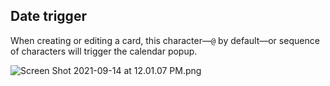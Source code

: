## Date trigger

When creating or editing a card, this character—`@` by default—or sequence of characters will trigger the calendar popup.

<img alt="Screen Shot 2021-09-14 at 12.01.07 PM.png" srcset="/obsidian-chatlike/Assets/Screen%20Shot%202021-09-14%20at%2012.01.07%20PM.png 2x">
